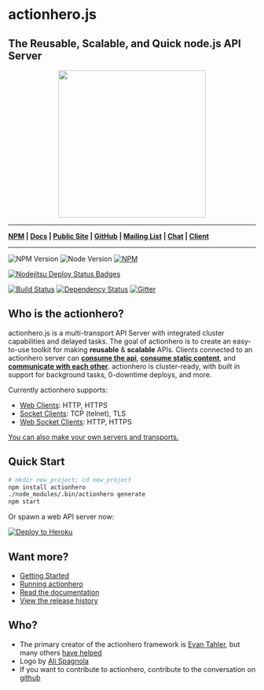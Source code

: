 # actionhero.js
## The Reusable, Scalable, and Quick node.js API Server
<p align="center"><img src="https://raw.github.com/evantahler/actionhero/master/public/logo/actionhero.png" height="300"/></p>

***
**[NPM](https://npmjs.org/package/actionhero) | [Docs](http://actionherojs.com/docs) | [Public Site](http://www.actionherojs.com) | [GitHub](https://github.com/evantahler/actionhero) | [Mailing List](https://groups.google.com/forum/?fromgroups=#!forum/actionhero-js) | [Chat](https://gitter.im/evantahler/actionhero) | [Client](https://github.com/evantahler/actionhero_client)**
***

![NPM Version](https://img.shields.io/npm/v/actionhero.svg?style=flat)
![Node Version](https://img.shields.io/node/v/actionhero.svg?style=flat)
[![NPM](https://img.shields.io/npm/dm/actionhero.svg?style=flat)](https://npmjs.org/package/actionhero)

[![Nodejitsu Deploy Status Badges](https://webhooks.nodejitsu.com/evantahler/actionhero.png)](http://demo.actionherojs.com)

[![Build Status](https://img.shields.io/travis/evantahler/actionhero/master.svg?style=flat)](http://travis-ci.org/evantahler/actionhero)
[![Dependency Status](https://img.shields.io/gemnasium/evantahler/actionhero.svg?style=flat)](https://gemnasium.com/evantahler/actionhero)
[![Gitter](http://img.shields.io/badge/gitter-join%20chat%20%E2%86%92-2DCC76.svg?style=flat)](https://gitter.im/evantahler/actionhero?utm_source=badge&utm_medium=badge&utm_campaign=pr-badge)


## Who is the actionhero?
actionhero.js is a multi-transport API Server with integrated cluster capabilities and delayed tasks. The goal of actionhero is to create an easy-to-use toolkit for making **reusable** & **scalable** APIs.  Clients connected to an actionhero server can [**consume the api**](http://actionherojs.com/docs/core/actions.html), [**consume static content**](http://actionherojs.com/docs/core/file-server.html), and [**communicate with each other**](http://actionherojs.com/docs/core/chat.html).  actionhero is cluster-ready, with built in support for background tasks, 0-downtime deploys, and more.

Currently actionhero supports:

- [Web Clients](http://actionherojs.com/docs/servers/web.html): HTTP, HTTPS
- [Socket Clients](http://actionherojs.com/docs/servers/socket.html): TCP (telnet), TLS
- [Web Socket Clients](http://actionherojs.com/docs/servers/websocket.html): HTTP, HTTPS

[You can also make your own servers and transports.](http://actionherojs.com/docs/core/servers.html)

## Quick Start
```bash
# mkdir new_project; cd new_project
npm install actionhero
./node_modules/.bin/actionhero generate
npm start
```

Or spawn a web API server now:

[![Deploy to Heroku](https://www.herokucdn.com/deploy/button.svg)](https://heroku.com/deploy?template=https://github.com/evantahler/actionhero)

## Want more?

- [Getting Started](http://actionherojs.com/docs/ops/getting-started.html)
- [Running actionhero](http://actionherojs.com/docs/ops/running-actionhero.html)
- [Read the documentation](http://actionherojs.com/docs)
- [View the release history](https://github.com/evantahler/actionhero/releases/)

## Who?
* The primary creator of the actionhero framework is [Evan Tahler](http://evantahler.com), but many others [have helped](https://github.com/evantahler/actionhero/graphs/contributors)
* Logo by [Ali Spagnola](http://alispagnola.com/)
* If you want to contribute to actionhero, contribute to the conversation on [github](https://github.com/evantahler/actionhero)

###
